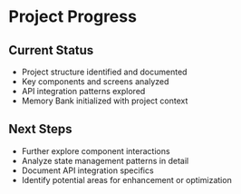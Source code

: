 # Project Progress

## Current Status
- Project structure identified and documented
- Key components and screens analyzed
- API integration patterns explored
- Memory Bank initialized with project context

## Next Steps
- Further explore component interactions
- Analyze state management patterns in detail
- Document API integration specifics
- Identify potential areas for enhancement or optimization
